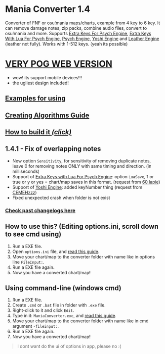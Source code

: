 # Mania Converter 1.4
Converter of FNF or osu!mania maps/charts, example from 4 key to 6 key. It can remove damage notes, zip packs, combine audio files, convert to osu!mania and more. Supports [Extra Keys For Psych Engine](https://gamebanana.com/mods/333373), [Extra Keys With Lua For Psych Engine](https://gamebanana.com/mods/352021), [Psych Engine](https://gamebanana.com/mods/309789), [Yoshi Engine](https://gamebanana.com/mods/352532) and [Leather Engine](https://gamebanana.com/mods/334945) (leather not fully). Works with 1-512 keys. (yeah its possible)

# [VERY POG WEB VERSION](https://theleername.github.io/mania-converter/)
- wow! its support mobile devices!!!
- the ugliest design included!

## [Examples for using](https://github.com/TheLeerName/mania-converter/blob/main/docs/examples.md)

## [Creating Algorithms Guide](https://github.com/TheLeerName/mania-converter/blob/main/docs/algorithms.md)

## [How to build it *(click)*](https://github.com/TheLeerName/mania-converter/blob/main/docs/building.md)

## 1.4.1 - Fix of overlapping notes
- New option `Sensitivity`, for sensitivity of removing duplicate notes, leave 0 for removing notes ONLY with same timing and direction. (in milliseconds)
- Support of [Extra Keys with Lua For Psych Engine](https://gamebanana.com/mods/352021): option `LuaSave`, 1 or true or y or yes = chart/map saves in this format. (request from [60 lapie](https://gamebanana.com/members/1633383))
- Support of [Yoshi Engine](https://gamebanana.com/mods/352532): added keyNumber thing (request from [CEMEHzzz](https://gamebanana.com/members/1776409))
- Fixed unexpected crash when folder is not exist
### [Check past changelogs here](https://github.com/TheLeerName/mania-converter/blob/main/docs/changelogs.md)

## How to use this? (Editing options.ini, scroll down to see cmd using)
1. Run a EXE file.
2. Open `options.ini` file, and [read this guide](https://github.com/TheLeerName/mania-converter/blob/main/docs/guideoptions.md).
3. Move your chart/map to the converter folder with name like in options line `FileInput:`.
4. Run a EXE file again.
5. Now you have a converted chart/map!

## Using command-line (windows cmd)
1. Run a EXE file.
2. Create `.cmd` or `.bat` file in folder with `.exe` file.
3. Right-click to it and click `Edit`.
4. Type in it: `ManiaConverter.exe`, and [read this guide](https://github.com/TheLeerName/mania-converter/blob/main/docs/guideoptions.md).
5. Move your chart/map to the converter folder with name like in cmd argument `-fileinput:`.
6. Run a EXE file again.
7. Now you have a converted chart/map!

> I dont want do the ui of options in app, please no :(
